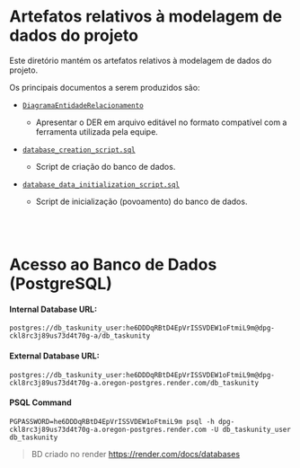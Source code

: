 # Artefatos relativos à modelagem de dados do projeto

Este diretório mantém os artefatos relativos à modelagem de dados do projeto. 

Os principais documentos a serem produzidos são:


* [`DiagramaEntidadeRelacionamento`](DiagramaEntidadeRelacionamento.png)
	* Apresentar o DER em arquivo editável no formato compatível com a ferramenta utilizada pela equipe.

* [`database_creation_script.sql`](database_creation_script.sql)
	* Script de criação do banco de dados.

* [`database_data_initialization_script.sql`](database_data_initialization_script.sql)
	* Script de inicialização (povoamento) do banco de dados.

<br/>
<br/>

# Acesso ao Banco de Dados (PostgreSQL)
 
#### Internal Database URL:
	postgres://db_taskunity_user:he6DDDqRBtD4EpVrISSVDEW1oFtmiL9m@dpg-ckl8rc3j89us73d4t70g-a/db_taskunity

#### External Database URL:
	postgres://db_taskunity_user:he6DDDqRBtD4EpVrISSVDEW1oFtmiL9m@dpg-ckl8rc3j89us73d4t70g-a.oregon-postgres.render.com/db_taskunity

#### PSQL Command
	PGPASSWORD=he6DDDqRBtD4EpVrISSVDEW1oFtmiL9m psql -h dpg-ckl8rc3j89us73d4t70g-a.oregon-postgres.render.com -U db_taskunity_user db_taskunity

 > BD criado no render https://render.com/docs/databases
